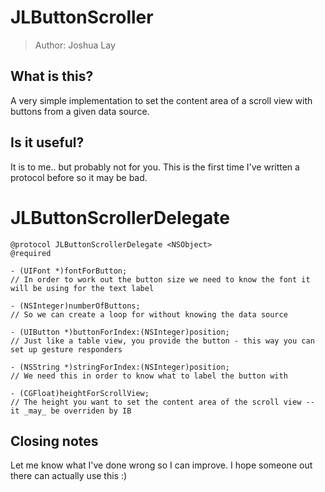 # JLButtonScroller
> Author: Joshua Lay


## What is this?

A very simple implementation to set the content area of a scroll view with buttons from a given data source.

## Is it useful?

It is to me.. but probably not for you. This is the first time I've written a protocol before so it may be bad.


# JLButtonScrollerDelegate

    @protocol JLButtonScrollerDelegate <NSObject>
    @required

    - (UIFont *)fontForButton;
    // In order to work out the button size we need to know the font it will be using for the text label

    - (NSInteger)numberOfButtons;
    // So we can create a loop for without knowing the data source

    - (UIButton *)buttonForIndex:(NSInteger)position;
    // Just like a table view, you provide the button - this way you can set up gesture responders

    - (NSString *)stringForIndex:(NSInteger)position;
    // We need this in order to know what to label the button with

    - (CGFloat)heightForScrollView;
    // The height you want to set the content area of the scroll view -- it _may_ be overriden by IB



## Closing notes

Let me know what I've done wrong so I can improve. I hope someone out there can actually use this :)

